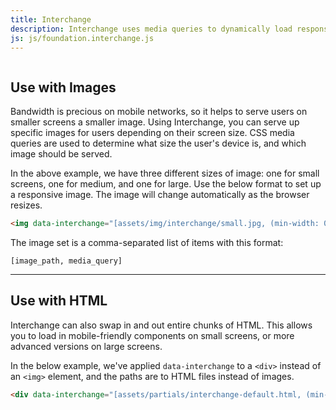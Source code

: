 ```yaml
---
title: Interchange
description: Interchange uses media queries to dynamically load responsive content that is appropriate for the user's device.
js: js/foundation.interchange.js
---
```


<img data-interchange="[assets/img/interchange/small.jpg, (min-width: 0px)], [assets/img/interchange/medium.jpg, (min-width: 600px)], [assets/img/interchange/large.jpg, (min-width: 1024px)]">

## Use with Images

Bandwidth is precious on mobile networks, so it helps to serve users on smaller screens a smaller image. Using Interchange, you can serve up specific images for users depending on their screen size. CSS media queries are used to determine what size the user's device is, and which image should be served.

In the above example, we have three different sizes of image: one for small screens, one for medium, and one for large. Use the below format to set up a responsive image. The image will change automatically as the browser resizes.

```html
<img data-interchange="[assets/img/interchange/small.jpg, (min-width: 0px)], [assets/img/interchange/medium.jpg, (min-width: 640px)], [assets/img/interchange/large.jpg, (min-width: 1024px)]">
```

The image set is a comma-separated list of items with this format:

```
[image_path, media_query]
```

---

## Use with HTML

Interchange can also swap in and out entire chunks of HTML. This allows you to load in mobile-friendly components on small screens, or more advanced versions on large screens.

In the below example, we've applied `data-interchange` to a `<div>` instead of an `<img>` element, and the paths are to HTML files instead of images.

```html
<div data-interchange="[assets/partials/interchange-default.html, (min-width: 0px)], [assets/partials/interchange-medium.html, (min-width: 640px)], [assets/partials/interchange-large.html, (min-width: 1024px)]"></div>
```

<div id="docs-example-interchange" data-interchange="[assets/partials/interchange-default.html, (min-width: 0px)], [assets/partials/interchange-medium.html, (min-width: 640px)], [assets/partials/interchange-large.html, (min-width: 1024px)]"></div>
